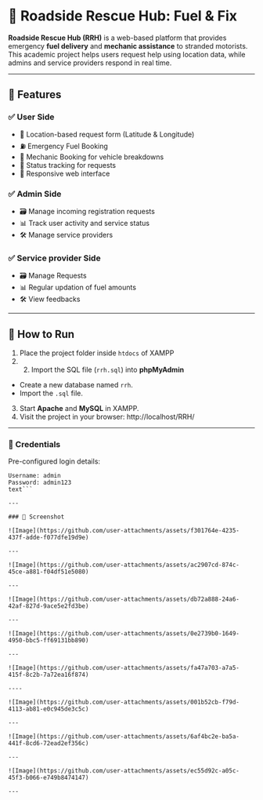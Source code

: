 # 🚗 Roadside Rescue Hub: Fuel & Fix

**Roadside Rescue Hub (RRH)** is a web-based platform that provides emergency **fuel delivery** and **mechanic assistance** to stranded motorists. 
This academic project helps users request help using location data, while admins and service providers respond in real time.

---

## 🧰 Features

### ✅ User Side
- 📍 Location-based request form (Latitude & Longitude)
- ⛽ Emergency Fuel Booking
- 🔧 Mechanic Booking for vehicle breakdowns
- 📝 Status tracking for requests
- 📱 Responsive web interface

### ✅ Admin Side
- 🗃️ Manage incoming registration requests
- 📊 Track user activity and service status
- 🛠️ Manage service providers

### ✅ Service provider Side
- 🗃️ Manage Requests
- 📊 Regular updation of fuel amounts 
- 🛠️ View feedbacks

---

## 🚀 How to Run

1. Place the project folder inside `htdocs` of XAMPP
2. 2. Import the SQL file (`rrh.sql`) into **phpMyAdmin**
- Create a new database named `rrh`.
- Import the `.sql` file.
3. Start **Apache** and **MySQL** in XAMPP.
4. Visit the project in your browser:
      http://localhost/RRH/

---

### 🔐 Credentials 

Pre-configured login details:

```text
Username: admin
Password: admin123
text```

---

### 📸 Screenshot

![Image](https://github.com/user-attachments/assets/f301764e-4235-437f-adde-f077dfe19d9e)  

---

![Image](https://github.com/user-attachments/assets/ac2907cd-874c-45ce-a881-f04df51e5080)

---

![Image](https://github.com/user-attachments/assets/db72a888-24a6-42af-827d-9ace5e2fd3be) 

---

![Image](https://github.com/user-attachments/assets/0e2739b0-1649-4950-bbc5-ff69131bb890)

---

![Image](https://github.com/user-attachments/assets/fa47a703-a7a5-415f-8c2b-7a72ea16f874)  

----

![Image](https://github.com/user-attachments/assets/001b52cb-f79d-4113-ab81-e0c945de3c5c)

---

![Image](https://github.com/user-attachments/assets/6af4bc2e-ba5a-441f-8cd6-72ead2ef356c)  

---

![Image](https://github.com/user-attachments/assets/ec55d92c-a05c-45f3-b066-e749b8474147)

---
